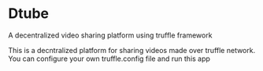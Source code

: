 # Dtube
A decentralized video sharing platform using truffle framework

This is a decntralized platform for sharing videos made over truffle network.
You can configure your own truffle.config file and run this app
